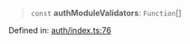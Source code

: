 > `const` **authModuleValidators**: `Function`[]

Defined in: [auth/index.ts:76](https://github.com/insaneonai/vibe/blob/38750ac63d7667ff05bc1fd759fe140b2ffc9b1c/backend/src/modules/auth/index.ts#L76)
